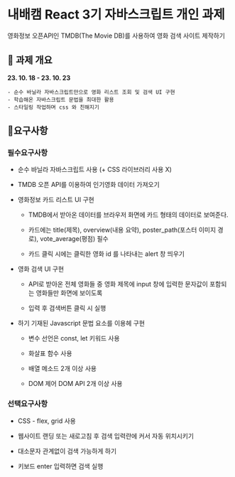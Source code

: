 # 내배캠 React 3기 자바스크립트 개인 과제

영화정보 오픈API인 TMDB(The Movie DB)를 사용하여 영화 검색 사이트 제작하기

## 🚩 과제 개요

**23. 10. 18 - 23. 10. 23**

```
- 순수 바닐라 자바스크립트만으로 영화 리스트 조회 및 검색 UI 구현
- 학습해온 자바스크립트 문법을 최대한 활용
- 스타일링 작업하며 css 와 친해지기
```

## 🚩요구사항

### 필수요구사항

- 순수 바닐라 자바스크립트 사용 (+ CSS 라이브러리 사용 X)

- TMDB 오픈 API를 이용하여 인기영화 데이터 가져오기

- 영화정보 카드 리스트 UI 구현
  
  - TMDB에서 받아온 데이터를 브라우저 화면에 카드 형태의 데이터로 보여준다.
  
  - 카드에는 title(제목), overview(내용 요약), poster_path(포스터 이미지 경로), vote_average(평점)  필수
  
  - 카드 클릭 시에는 클릭한 영화 id 를 나타내는 alert 창 띄우기

- 영화 검색 UI 구현
  
  - API로 받아온 전체 영화들 중 영화 제목에 input 창에 입력한 문자값이 포함되는 영화들만 화면에 보이도록
  
  - 입력 후 검색버튼 클릭 시 실행

- 하기 기재된 Javascript 문법 요소를 이용헤 구현
  
  - 변수 선언은 const, let 키워드 사용
  
  - 화살표 함수 사용
  
  - 배열 메소드 2개 이상 사용
  
  - DOM 제어 DOM API 2개 이상 사용

### 선택요구사항

- CSS - flex, grid 사용

- 웹사이트 랜딩 또는 새로고침 후 검색 입력란에 커서 자동 위치시키기

- 대소문자 관계없이 검색 가능하게 하기

- 키보드 enter 입력하면 검색 실행

# 
